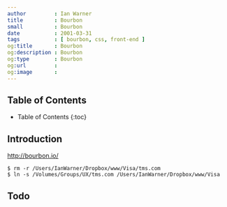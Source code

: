```yaml
---
author         : Ian Warner
title          : Bourbon
small          : Bourbon
date           : 2001-03-31
tags           : [ bourbon, css, front-end ]
og:title       : Bourbon
og:description : Bourbon
og:type        : Bourbon
og:url         :
og:image       :
---
```


## Table of Contents

* Table of Contents
{:toc}

## Introduction

http://bourbon.io/

    $ rm -r /Users/IanWarner/Dropbox/www/Visa/tms.com
    $ ln -s /Volumes/Groups/UX/tms.com /Users/IanWarner/Dropbox/www/Visa

## Todo
